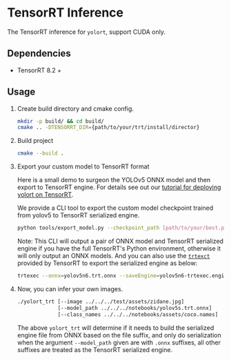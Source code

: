 # TensorRT Inference

The TensorRT inference for `yolort`, support CUDA only.

## Dependencies

- TensorRT 8.2 +

## Usage

1. Create build directory and cmake config.

   ```bash
   mkdir -p build/ && cd build/
   cmake .. -DTENSORRT_DIR={path/to/your/trt/install/director}
   ```

1. Build project

   ```bash
   cmake --build .
   ```

1. Export your custom model to TensorRT format

   Here is a small demo to surgeon the YOLOv5 ONNX model and then export to TensorRT engine. For details see out our [tutorial for deploying yolort on TensorRT](https://zhiqwang.com/yolov5-rt-stack/notebooks/onnx-graphsurgeon-inference-tensorrt.html).

   We provide a CLI tool to export the custom model checkpoint trained from yolov5 to TensorRT serialized engine.

   ```bash
   python tools/export_model.py --checkpoint_path [path/to/your/best.pt] --include engine
   ```

   Note: This CLI will output a pair of ONNX model and TensorRT serialized engine if you have the full TensorRT's Python environment, otherwise it will only output an ONNX models. And you can also use the [`trtexct`](https://docs.nvidia.com/deeplearning/tensorrt/developer-guide/index.html#trtexec) provided by TensorRT to export the serialized engine as below:

   ```bash
   trtexec --onnx=yolov5n6.trt.onnx --saveEngine=yolov5n6-trtexec.engine --workspace=8192
   ```

1. Now, you can infer your own images.

   ```bash
   ./yolort_trt [--image ../../../test/assets/zidane.jpg]
                [--model_path ../../../notebooks/yolov5s.trt.onnx]
                [--class_names ../../../notebooks/assets/coco.names]
   ```

   The above `yolort_trt` will determine if it needs to build the serialized engine file from ONNX based on the file suffix, and only do serialization when the argument `--model_path` given are with `.onnx` suffixes, all other suffixes are treated as the TensorRT serialized engine.
